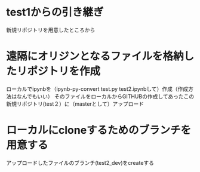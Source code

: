 # test1からの引き継ぎ
新規リポジトリを用意したところから
# 遠隔にオリジンとなるファイルを格納したリポジトリを作成
ローカルでipynbを（ipynb-py-convert test.py test2.ipynbして）作成（作成方法はなんでもいい）
そのファイルをローカルからGITHUBの作成してあったこの新規リポジトリ(test２）に（masterとして）アップロード
# ローカルにcloneするためのブランチを用意する
アップロードしたファイルのブランチ(test2_dev)をcreateする
